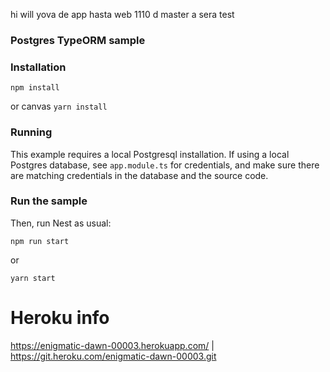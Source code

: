 hi will yova
de app hasta web 1110
d master a sera test

### Postgres TypeORM sample

### Installation


`npm install`

or 
canvas
`yarn install`

### Running

This example requires a local Postgresql installation.  If using a local Postgres database, see `app.module.ts` for credentials, and make sure there are matching credentials in the database and the source code.


### Run the sample

Then, run Nest as usual:

`npm run start`

or 

`yarn start`

# Heroku info
https://enigmatic-dawn-00003.herokuapp.com/ | https://git.heroku.com/enigmatic-dawn-00003.git


